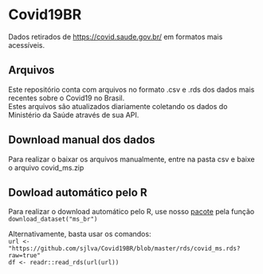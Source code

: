 # Covid19BR
 Dados retirados de https://covid.saude.gov.br/ em formatos mais acessíveis.
 
 ## Arquivos
 Este repositório conta com arquivos no formato .csv e .rds dos dados mais recentes sobre o Covid19 no Brasil.  
 Estes arquivos são atualizados diariamente coletando os dados do Ministério da Saúde através de sua API.
 
 ## Download manual dos dados
 Para realizar o baixar os arquivos manualmente, entre na pasta csv e baixe o arquivo covid_ms.zip  
 
 ## Dowload automático pelo R
 Para realizar o download automático pelo R, use nosso [pacote](https://github.com/sjlva/covidRdata) pela função `download_dataset("ms_br")`  
 
 Alternativamente, basta usar os comandos:  
 `url <- "https://github.com/sjlva/Covid19BR/blob/master/rds/covid_ms.rds?raw=true"`  
 `df <- readr::read_rds(url(url))`
 
 
